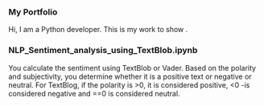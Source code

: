 
### My Portfolio

Hi, 
I am a Python developer. This is my work to show  .
### NLP_Sentiment_analysis_using_TextBlob.ipynb 
You calculate the sentiment using TextBlob or Vader. Based on the polarity and subjectivity, you determine whether it is a positive text or negative or neutral. For TextBlog, if the polarity is >0, it is considered positive, <0 -is considered negative and ==0 is considered neutral.
###


